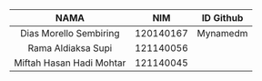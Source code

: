 NAMA                     | NIM                  |ID Github
:----------------------: | :-----------------: | :---------------:
Dias Morello Sembiring   | 120140167           | Mynamedm
Rama Aldiaksa Supi       | 121140056           |
Miftah Hasan Hadi Mohtar | 121140045           |
